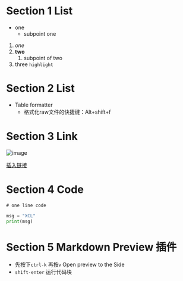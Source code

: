 # Section 1 List
- one
  - subpoint one

1. *one*
2. **two**
   1. subpoint of two
3. three `` highlight ``
   


# Section 2 List
- Table formatter
  - 格式化raw文件的快捷键：Alt+shift+f

# Section 3 Link
![image](https://avatars.githubusercontent.com/u/119933389?v=4)

[插入链接](https://github.com/CLxxxxxxxxara/coding_study/tree/master)

# Section 4 Code
`# one line code`
``` python
msg = "XCL"
print(msg)
```
# Section 5 Markdown Preview 插件
- 先按下`ctrl-k` 再按`v`  Open preview to the Side
- `shift-enter`  运行代码块